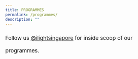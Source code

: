 ```yaml
---
title: PROGRAMMES
permalink: /programmes/
description: ""
---
```

<p style="font-size:17px; line-height:40px">
Follow us <a target="_blank" href="https://www.instagram.com/ilightsingapore">@ilightsingapore</a> for inside scoop of our programmes.</p>
